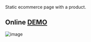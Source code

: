 Static ecommerce page with a product.

## Online [DEMO](https://valko-susparsa.netlify.app/)


![image](https://user-images.githubusercontent.com/60567379/211812812-e784c16f-0d6f-4c50-b027-690a4d7ea2f7.png)
